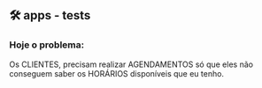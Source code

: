 ##  🛠️ apps - tests


### Hoje o problema: 

Os CLIENTES, precisam realizar AGENDAMENTOS
só que eles não conseguem saber os HORÁRIOS
disponíveis que eu tenho.

